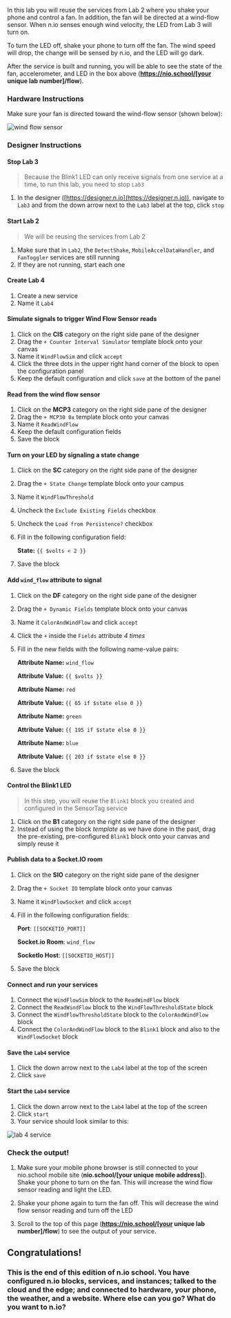 In this lab you will reuse the services from Lab 2 where you shake your phone and control a fan. In addition, the fan will be directed at a wind-flow sensor. When n.io senses enough wind velocity, the LED from Lab 3 will turn on.

To turn the LED off, shake your phone to turn off the fan. The wind speed will drop, the change will be sensed by n.io, and the LED will go dark.

After the service is built and running, you will be able to see the state of the fan, accelerometer, and LED in the box above (**https://nio.school/[your unique lab number]/flow**).

### Hardware Instructions
Make sure your fan is directed toward the wind-flow sensor (shown below):

![wind flow sensor](./img/instructions/wind-sensor.png)

### Designer Instructions

#### Stop Lab 3
> Because the Blink1 LED can only receive signals from one service at a time, to run this lab, you need to stop `Lab3`

1. In the designer ([https://designer.n.io](https://designer.n.io)), navigate to `Lab3` and from the down arrow next to the `Lab3` label at the top, click `stop`

#### Start Lab 2
> We will be reusing the services from Lab 2

1. Make sure that in `Lab2`, the `DetectShake`, `MobileAccelDataHandler`, and `FanToggler` services are still running
1. If they are not running, start each one

#### Create Lab 4
1. Create a new service
1. Name it `Lab4`

#### Simulate signals to trigger Wind Flow Sensor reads
1. Click on the **CIS** category on the right side pane of the designer
2. Drag the `+ Counter Interval Simulator` template block onto your canvas
2. Name it `WindFlowSim` and click `accept`
2. Click the three dots in the upper right hand corner of the block to open the configuration panel
2. Keep the default configuration and click `save` at the bottom of the panel

#### Read from the wind flow sensor
1. Click on the **MCP3** category on the right side pane of the designer
2. Drag the `+ MCP30 0x` template block onto your canvas
2. Name it `ReadWindFlow`
2. Keep the default configuration fields
2. Save the block

#### Turn on your LED by signaling a state change
1. Click on the **SC** category on the right side pane of the designer
1. Drag the `+ State Change` template block onto your campus
1. Name it `WindFlowThreshold`
1. Uncheck the `Exclude Existing Fields` checkbox
1. Uncheck the `Load from Persistence?` checkbox
1. Fill in the following configuration field:

    **State:** `{{ $volts < 2 }}`
1. Save the block

#### Add `wind_flow` attribute to signal
1. Click on the **DF** category on the right side pane of the designer
1. Drag the `+ Dynamic Fields` template block onto your canvas
1. Name it `ColorAndWindFlow` and click `accept`
1. Click the `+` inside the `Fields` attribute *4 times*
1. Fill in the new fields with the following name-value pairs:

      **Attribute Name:** `wind_flow`

      **Attribute Value:** `{{ $volts }}`

      **Attribute Name:** `red`

      **Attribute Value:** `{{ 65 if $state else 0 }}`

      **Attribute Name:** `green`

      **Attribute Value:** `{{ 195 if $state else 0 }}`

      **Attribute Name:** `blue`

      **Attribute Value:** `{{ 203 if $state else 0 }}`

1. Save the block

#### Control the Blink1 LED
>In this step, you will reuse the `Blink1` block you created and configured in the SensorTag service

1. Click on the **B1** category on the right side pane of the designer
1. Instead of using the block _template_ as we have done in the past, drag the pre-existing, pre-configured `Blink1` block onto your canvas and simply reuse it

#### Publish data to a Socket.IO room
1. Click on the **SIO** category on the right side pane of the designer
1. Drag the `+ Socket IO` template block onto your canvas
1. Name it `WindFlowSocket` and click `accept`
1. Fill in the following configuration fields:

    **Port**: `[[SOCKETIO_PORT]]`

    **Socket.io Room**: `wind_flow`

    **SocketIo Host**: `[[SOCKETIO_HOST]]`

1. Save the block

#### Connect and run your services
1. Connect the `WindFlowSim` block to the `ReadWindFlow` block
1. Connect the `ReadWindFlow` block to the `WindFlowThresholdState` block
1. Connect the `WindFlowThresholdState` block to the `ColorAndWindFlow` block
1. Connect the `ColorAndWindFlow` block to the `Blink1` block and also to the `WindFlowSocket` block

#### Save the `Lab4` service
1. Click the down arrow next to the `Lab4` label at the top of the screen
1. Click `save`

#### Start the `Lab4` service
1. Click the down arrow next to the `Lab4` label at the top of the screen
1. Click `start`
1. Your service should look similar to this:

![lab 4 service](./img/instructions/flow-service.png)

### Check the output!

1. Make sure your mobile phone browser is still connected to your nio.school mobile site (**nio.school/[your unique mobile address]**). Shake your phone to turn on the fan. This will increase the wind flow sensor reading and light the LED.

1. Shake your phone again to turn the fan off. This will decrease the wind flow sensor reading and turn off the LED

1. Scroll to the top of this page (**https://nio.school/[your unique lab number]/flow**) to see the output of your service.

## Congratulations!

### This is the end of this edition of n.io school. You have configured n.io blocks, services, and instances; talked to the cloud and the edge; and connected to hardware, your phone, the weather, and a website. Where else can you go? What do you want to **n.io**?
